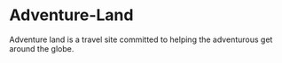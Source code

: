 # Adventure-Land
Adventure land is a travel site committed to helping the adventurous get around the globe.
